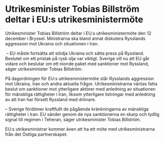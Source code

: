 # Utrikesminister Tobias Billström deltar i EU:s utrikesministermöte

Utrikesminister Tobias Billström deltar i EU:s utrikesministermöte den 12 december i Bryssel. Ministrarna ska bland annat diskutera Rysslands aggression mot Ukraina och situationen i Iran.

 – EU måste fortsätta att stödja Ukraina och sätta press på Ryssland. Beslutet om ett pristak på rysk olja var viktigt. Sverige vill nu att EU går vidare och beslutar om ett nionde paket med sanktioner mot Ryssland, säger utrikesminister Tobias Billström.

På dagordningen för EU:s utrikesministermöte står Rysslands aggression mot Ukraina, Iran och andra aktuella frågor. Utrikesministrarna väntas fatta beslut om sanktioner mot ytterligare aktörer med anledning av situationen för mänskliga rättigheter i Iran, liksom ytterligare listningar med anledning av att Iran har försett Ryssland med drönare.

– Sverige fördömer kraftfullt de pågående kränkningarna av mänskliga rättigheter i Iran. EU sänder genom de nya sanktionerna en skarp och tydlig signal till regimen i Teheran, säger utrikesminister Tobias Billström.

EU:s utrikesministrar kommer även att ha ett möte med utrikesministrarna från det Östliga partnerskapet.

